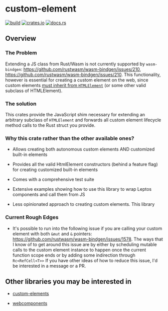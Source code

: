 # custom-element

[![build](https://img.shields.io/github/actions/workflow/status/austintheriot/custom-element/tests.yml)](https://github.com/austintheriot/custom-element/actions)
[![crates.io](https://img.shields.io/crates/v/custom_element.svg)](https://crates.io/crates/custom_element)
[![docs.rs](https://docs.rs/custom_element/badge.svg)](https://docs.rs/custom_element)

## Overview

### The Problem

Extending a JS class from Rust/Wasm is not currently supported by `wasm-bindgen`: https://github.com/rustwasm/wasm-bindgen/issues/210, https://github.com/rustwasm/wasm-bindgen/issues/210. This functionality, however is essential for creating a custom element on the web, since custom elements [must inherit from `HTMLElement`](https://developer.mozilla.org/en-US/docs/Web/API/Web_Components/Using_custom_elements#implementing_a_custom_element) (or some other valid subclass of HTMLElement).

### The solution

This crates provide the JavaScript shim necessary for extending an arbitrary subclass of `HTMLElement` and forwards all custom element lifecycle method calls to the Rust struct you provide.

### Why this crate rather than the other available ones?

- Allows creating both autonomous custom elements AND customized built-in elements

- Provides all the valid HtmlElement constructors (behind a feature flag) for creating customized built-in elements

- Comes with a comprehensive test suite

- Extensive examples showing how to use this library to wrap Leptos components and call them from JS

- Less opinionated approach to creating custom elements. This library

### Current Rough Edges

- It's possible to run into the following issue if you are calling your custom element with both `&mut` and `&` pointers: https://github.com/rustwasm/wasm-bindgen/issues/1578. The ways that I know of to get around this issue are by either by scheduling mutable calls to the custom element instance to happen once the current function scope ends or by adding some indirection through `Rc<RefCell<T>>` If you have other ideas of how to reduce this issue, I'd be interested in a message or a PR.

## Other libraries you may be interested in

- [custom-elements](https://github.com/gbj/custom-elements)

- [webcomponents](https://github.com/richardanaya/webcomponent)
